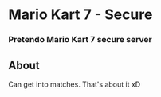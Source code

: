 # Mario Kart 7 - Secure
### Pretendo Mario Kart 7 secure server

## About
Can get into matches. That's about it xD